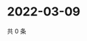 # 2022-03-09

共 0 条

<!-- BEGIN WEIBO -->
<!-- 最后更新时间 Wed Mar 09 2022 20:16:11 GMT+0800 (China Standard Time) -->

<!-- END WEIBO -->
